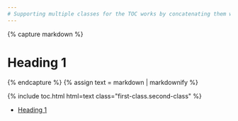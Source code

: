 ```yaml
---
# Supporting multiple classes for the TOC works by concatenating them with periods
---
```


{% capture markdown %}
# Heading 1
{% endcapture %}
{% assign text = markdown | markdownify %}

{% include toc.html html=text class="first-class.second-class" %}

<!-- /// -->

<ul class="first-class second-class">
    <li><a href="#heading-1">Heading 1</a></li>
</ul>
